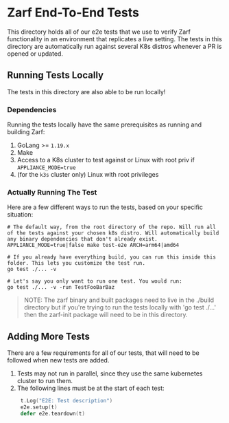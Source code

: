 # Zarf End-To-End Tests

This directory holds all of our e2e tests that we use to verify Zarf functionality in an environment that replicates a live setting. The tests in this directory are automatically run against several K8s distros whenever a PR is opened or updated.

## Running Tests Locally
The tests in this directory are also able to be run locally!

### Dependencies
Running the tests locally have the same prerequisites as running and building Zarf:
 1. GoLang >= `1.19.x`
 2. Make
 3. Access to a K8s cluster to test against or Linux with root priv if `APPLIANCE_MODE=true`
 4. (for the `k3s` cluster only) Linux with root privileges

### Actually Running The Test
Here are a few different ways to run the tests, based on your specific situation:

```shell
# The default way, from the root directory of the repo. Will run all of the tests against your chosen k8s distro. Will automatically build any binary dependencies that don't already exist.
APPLIANCE_MODE=true|false make test-e2e ARCH=arm64|amd64

# If you already have everything build, you can run this inside this folder. This lets you customize the test run.
go test ./... -v

# Let's say you only want to run one test. You would run:
go test ./... -v -run TestFooBarBaz
```

> NOTE: The zarf binary and built packages need to live in the ./build directory but if you're trying to run the tests locally with 'go test ./...' then the zarf-init package will need to be in this directory.

## Adding More Tests
There are a few requirements for all of our tests, that will need to be followed when new tests are added.

1. Tests may not run in parallel, since they use the same kubernetes cluster to run them.
2. The following lines must be at the start of each test:
   ```go
    t.Log("E2E: Test description")
	e2e.setup(t)
	defer e2e.teardown(t)
    ```
